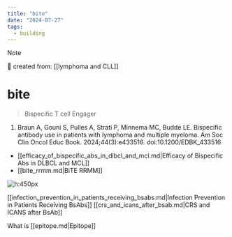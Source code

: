 ```yaml
---
title: "bite"
date: "2024-07-27"
tags:
  - building
---
```


> [!NOTE]
> 🌱 created from: [[lymphoma and CLL]]

# bite

> Bispecific T cell Engager

1. Braun A, Gouni S, Pulles A, Strati P, Minnema MC, Budde LE. Bispecific antibody use in patients with lymphoma and multiple myeloma. Am Soc Clin Oncol Educ Book. 2024;44(3):e433516. doi:10.1200/EDBK_433516
 
- [[efficacy_of_bispecific_abs_in_dlbcl_and_mcl.md|Efficacy of Bispecific Abs in DLBCL and MCL]]
- [[bite_rrmm.md|BiTE RRMM]]

![h:450px](https://i.imgur.com/MuNTJ2S.png)

[[infection_prevention_in_patients_receiving_bsabs.md|Infection Prevention in Patients Receiving BsAbs]]
[[crs_and_icans_after_bsab.md|CRS and ICANS after BsAb]]

What is [[epitope.md|Epitope]]

